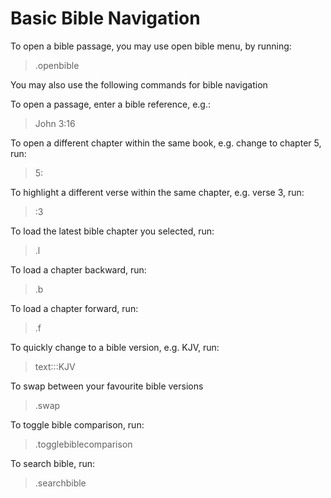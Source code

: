 # Basic Bible Navigation

To open a bible passage, you may use open bible menu, by running:

> .openbible

You may also use the following commands for bible navigation

To open a passage, enter a bible reference, e.g.:

> John 3:16

To open a different chapter within the same book, e.g. change to chapter 5, run:

> 5:

To highlight a different verse within the same chapter, e.g. verse 3, run:

> :3

To load the latest bible chapter you selected, run:

> .l

To load a chapter backward, run:

> .b

To load a chapter forward, run:

> .f

To quickly change to a bible version, e.g. KJV, run:

> text:::KJV

To swap between your favourite bible versions

> .swap

To toggle bible comparison, run:

> .togglebiblecomparison

To search bible, run:

> .searchbible
